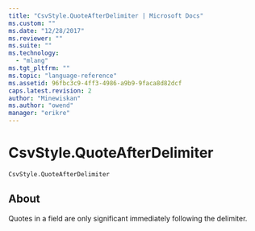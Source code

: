 ```yaml
---
title: "CsvStyle.QuoteAfterDelimiter | Microsoft Docs"
ms.custom: ""
ms.date: "12/28/2017"
ms.reviewer: ""
ms.suite: ""
ms.technology: 
  - "mlang"
ms.tgt_pltfrm: ""
ms.topic: "language-reference"
ms.assetid: 96fbc3c9-4ff3-4986-a9b9-9faca8d82dcf
caps.latest.revision: 2
author: "Minewiskan"
ms.author: "owend"
manager: "erikre"
---
```

# CsvStyle.QuoteAfterDelimiter
<code>CsvStyle.QuoteAfterDelimiter
</code>

## About
Quotes in a field are only significant immediately following the delimiter.
